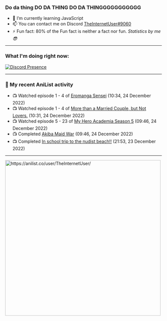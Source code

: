 ### Do da thing DO DA THING DO DA THINGGGGGGGGGGG

- 🌱 I’m currently learning JavaScript
- 📫 You can contact me on Discord [TheInternetUser#9060](https://discord.com/users/534117072796385300)
- ⚡ Fun fact: 80% of the Fun fact is neither a fact nor fun. _Statistics by me 😎_
<hr>
 
### What I'm doing right now:
[![Discord Presence](https://lanyard.cnrad.dev/api/534117072796385300)](https://discord.com/users/534117072796385300)
<hr>
  
### 🌸 My recent AniList activity

<!-- ANILIST_ACTIVITY:start -->

-   📺 Watched episode 1 - 4 of [Eromanga Sensei](https://anilist.co/anime/21685) (10:34, 24 December 2022)
-   📺 Watched episode 1 - 4 of [More than a Married Couple, but Not Lovers.](https://anilist.co/anime/141949) (10:31, 24 December 2022)
-   📺 Watched episode 5 - 23 of [My Hero Academia Season 5](https://anilist.co/anime/117193) (09:46, 24 December 2022)
-   📺 Completed [Akiba Maid War](https://anilist.co/anime/151379) (09:46, 24 December 2022)
-   📺 Completed [In school trip to the nudist beach!!](https://anilist.co/anime/21668) (21:53, 23 December 2022)

<!-- ANILIST_ACTIVITY:end -->
<hr>

<img width="500" alt="https://anilist.co/user/TheInternetUser/" src="https://img.anili.st/User/929966"/>
